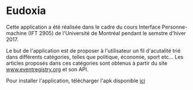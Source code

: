 # Eudoxia

Cette application a été réalisée dans le cadre du cours Interface Personne-machine (IFT 2905) de l'Université de Montréal pendant le semstre d'hiver 2017.


Le but de l'application est de proposer à l'utilisateur un fil d'acutalité trié dans différents catégories, telles que politique, économie, sport etc... Les articles proposés dans ces catégories sont obtenus à partir du site www.eventregistry.org et son API.

Pour installer l'application, télécharger l'apk disponible <a href=https://github.com/Eldodo/Eudoxia/blob/master/app/app-release.apk> ici</a> 
